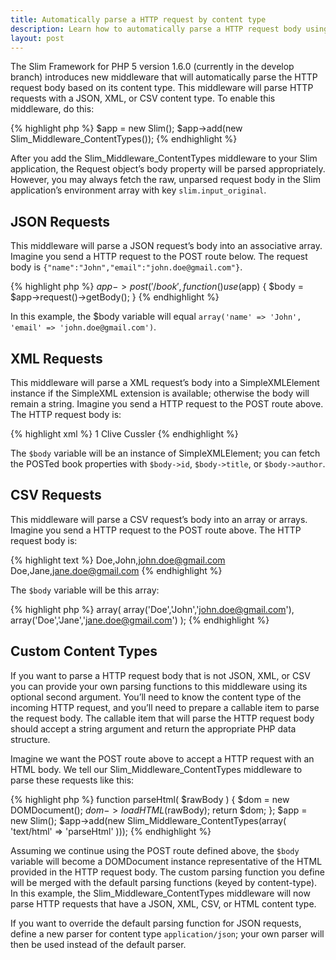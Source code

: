 ```yaml
---
title: Automatically parse a HTTP request by content type
description: Learn how to automatically parse a HTTP request body using Slim Framework middleware
layout: post
---
```


The Slim Framework for PHP 5 version 1.6.0 (currently in the develop branch) introduces new middleware that will automatically parse the HTTP request body based on its content type. This middleware will parse HTTP requests with a JSON, XML, or CSV content type. To enable this middleware, do this:

{% highlight php %}
$app = new Slim();
$app->add(new Slim_Middleware_ContentTypes());
{% endhighlight %}

After you add the Slim_Middleware_ContentTypes middleware to your Slim application, the Request object’s body property will be parsed appropriately. However, you may always fetch the raw, unparsed request body in the Slim application’s environment array with key `slim.input_original`.

## JSON Requests

This middleware will parse a JSON request’s body into an associative array. Imagine you send a HTTP request to the POST route below. The request body is `{"name":"John","email":"john.doe@gmail.com"}`.

{% highlight php %}
$app->post('/book', function () use ($app) {
    $body = $app->request()->getBody();
}
{% endhighlight %}

In this example, the $body variable will equal `array('name' => 'John', 'email' => 'john.doe@gmail.com')`.

## XML Requests

This middleware will parse a XML request’s body into a SimpleXMLElement instance if the SimpleXML extension is available; otherwise the body will remain a string. Imagine you send a HTTP request to the POST route above. The HTTP request body is:

{% highlight xml %}
<book>
    <id>1</id>
    <title>Sahara</title>
    <author>Clive Cussler</author>
</book>
{% endhighlight %}

The `$body` variable will be an instance of SimpleXMLElement; you can fetch the POSTed book properties with `$body->id`, `$body->title`, or `$body->author`.

## CSV Requests

This middleware will parse a CSV request’s body into an array or arrays. Imagine you send a HTTP request to the POST route above. The HTTP request body is:

{% highlight text %}
Doe,John,john.doe@gmail.com
Doe,Jane,jane.doe@gmail.com
{% endhighlight %}

The `$body` variable will be this array:

{% highlight php %}
array(
    array('Doe','John','john.doe@gmail.com'),
    array('Doe','Jane','jane.doe@gmail.com')
);
{% endhighlight %}

## Custom Content Types

If you want to parse a HTTP request body that is not JSON, XML, or CSV you can provide your own parsing functions to this middleware using its optional second argument. You’ll need to know the content type of the incoming HTTP request, and you’ll need to prepare a callable item to parse the request body. The callable item that will parse the HTTP request body should accept a string argument and return the appropriate PHP data structure.

Imagine we want the POST route above to accept a HTTP request with an HTML body. We tell our Slim_Middleware_ContentTypes middleware to parse these requests like this:

{% highlight php %}
function parseHtml( $rawBody ) {
    $dom = new DOMDocument();
    $dom->loadHTML($rawBody);
    return $dom;
};
$app = new Slim();
$app->add(new Slim_Middleware_ContentTypes(array(
    'text/html' => 'parseHtml'
)));
{% endhighlight %}

Assuming we continue using the POST route defined above, the `$body` variable will become a DOMDocument instance representative of the HTML provided in the HTTP request body. The custom parsing function you define will be merged with the default parsing functions (keyed by content-type). In this example, the Slim_Middleware_ContentTypes middleware will now parse HTTP requests that have a JSON, XML, CSV, or HTML content type.

If you want to override the default parsing function for JSON requests, define a new parser for content type `application/json`; your own parser will then be used instead of the default parser.
